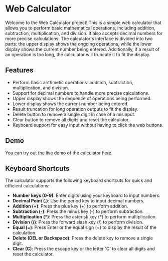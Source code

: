 # Web Calculator

Welcome to the Web Calculator project! This is a simple web calculator that allows you to perform basic mathematical operations, including addition, subtraction, multiplication, and division. It also accepts decimal numbers for more precise calculations. The calculator's interface is divided into two parts: the upper display shows the ongoing operations, while the lower display shows the current number being entered. Additionally, if a result of an operation is too long, the calculator will truncate it to fit the display.

## Features

- Perform basic arithmetic operations: addition, subtraction, multiplication, and division.
- Support for decimal numbers to handle more precise calculations.
- Upper display shows the sequence of operations being performed.
- Lower display shows the current number being entered.
- Result truncation for long operation outputs to fit the display.
- Delete button to remove a single digit in case of a misinput.
- Clear button to remove all digits and reset the calculator.
- Keyboard support for easy input without having to click the web buttons.

## Demo

You can try out the live demo of the calculator [here](https://your-demo-url-here.com).

## Keyboard Shortcuts

The calculator supports the following keyboard shortcuts for quick and efficient calculations:

- **Number keys (0-9)**: Enter digits using your keyboard to input numbers.
- **Decimal Point (.)**: Use the period key to input decimal numbers.
- **Addition (+)**: Press the plus key (+) to perform addition.
- **Subtraction (-)**: Press the minus key (-) to perform subtraction.
- **Multiplication (\*)**: Press the asterisk key (*) to perform multiplication.
- **Division (/)**: Press the forward slash key (/) to perform division.
- **Equal (=)**: Press Enter or the equal sign (=) to display the result of the calculation.
- **Delete (DEL or Backspace)**: Press the delete key to remove a single digit.
- **Clear (C)**: Press the escape key or the letter 'C' to clear all digits and reset the calculator.
